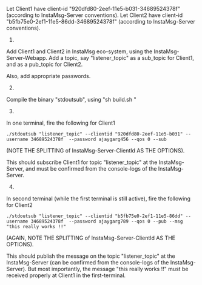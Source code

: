 Let Client1 have client-id "920dfd80-2eef-11e5-b031-34689524378f" (according to InstaMsg-Server conventions).
Let Client2 have client-id "b5fb75e0-2ef1-11e5-86dd-34689524378f" (according to InstaMsg-Server conventions).


1)
Add Client1 and Client2 in InstaMsg eco-system, using the InstaMsg-Server-Webapp.
Add a topic, say "listener_topic" as a sub_topic for Client1, and as a pub_topic for Client2.

Also, add appropriate passwords.

2)
Compile the binary "stdoutsub", using "sh build.sh <device-name>"

3)
In one terminal, fire the following for Client1

	./stdoutsub "listener_topic" --clientid "920dfd80-2eef-11e5-b031" --username 34689524378f  --password ajaygarg456 --qos 0 --sub

(NOTE THE SPLITTING of InstaMsg-Server-ClientId AS THE OPTIONS).

This should subscribe Client1 for topic "listener_topic" at the InstaMsg-Server, and must be confirmed from the console-logs of the InstaMsg-Server.


4)
In second terminal (while the first terminal is still active), fire the following for Client2

	./stdoutsub "listener_topic" --clientid "b5fb75e0-2ef1-11e5-86dd" --username 34689524378f  --password ajaygarg789 --qos 0 --pub --msg "this really works !!"

(AGAIN, NOTE THE SPLITTING of InstaMsg-Server-ClientId AS THE OPTIONS).

This should publish the message on the topic "listener_topic" at the InstaMsg-Server (can be confirmed from the console-logs of the InstaMsg-Server).
But most importantly, the message "this really works !!" must be received properly at Client1 in the first-terminal.
